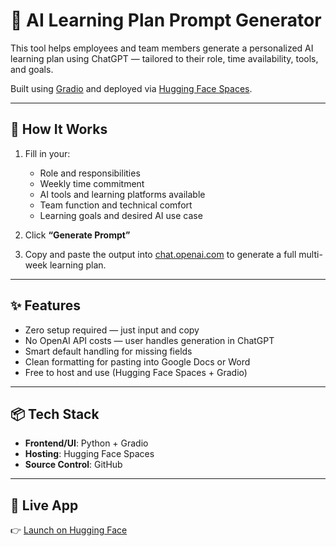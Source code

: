 # 🧠 AI Learning Plan Prompt Generator

This tool helps employees and team members generate a personalized AI learning plan using ChatGPT — tailored to their role, time availability, tools, and goals.

Built using [Gradio](https://gradio.app/) and deployed via [Hugging Face Spaces](https://huggingface.co/spaces).

---

## 🚀 How It Works

1. Fill in your:

   - Role and responsibilities
   - Weekly time commitment
   - AI tools and learning platforms available
   - Team function and technical comfort
   - Learning goals and desired AI use case

2. Click **“Generate Prompt”**

3. Copy and paste the output into [chat.openai.com](https://chat.openai.com) to generate a full multi-week learning plan.

---

## ✨ Features

- Zero setup required — just input and copy
- No OpenAI API costs — user handles generation in ChatGPT
- Smart default handling for missing fields
- Clean formatting for pasting into Google Docs or Word
- Free to host and use (Hugging Face Spaces + Gradio)

---

## 📦 Tech Stack

- **Frontend/UI**: Python + Gradio
- **Hosting**: Hugging Face Spaces
- **Source Control**: GitHub

---

## 📍 Live App

👉 [Launch on Hugging Face](https://huggingface.co/spaces/dha)
